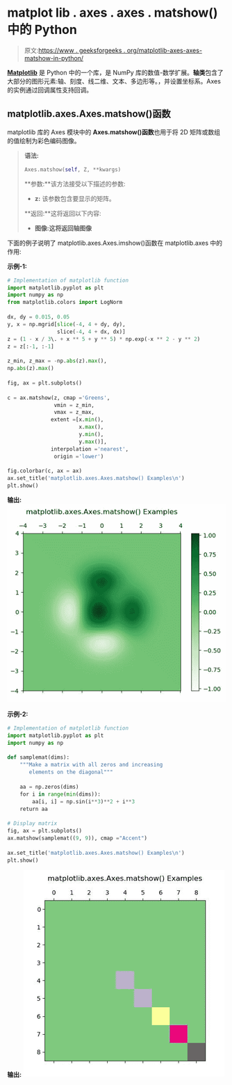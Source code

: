 # matplot lib . axes . axes . matshow()中的 Python

> 原文:[https://www . geeksforgeeks . org/matplotlib-axes-axes-matshow-in-python/](https://www.geeksforgeeks.org/matplotlib-axes-axes-matshow-in-python/)

**[Matplotlib](https://www.geeksforgeeks.org/python-introduction-matplotlib/)** 是 Python 中的一个库，是 NumPy 库的数值-数学扩展。**轴类**包含了大部分的图形元素:轴、刻度、线二维、文本、多边形等。，并设置坐标系。Axes 的实例通过回调属性支持回调。

## matplotlib.axes.Axes.matshow()函数

matplotlib 库的 Axes 模块中的 **Axes.matshow()函数**也用于将 2D 矩阵或数组的值绘制为彩色编码图像。

> **语法:**
> 
> ```py
> Axes.matshow(self, Z, **kwargs)
> ```
> 
> **参数:**该方法接受以下描述的参数:
> 
> *   **z:** 该参数包含要显示的矩阵。
> 
> **返回:**这将返回以下内容:
> 
> *   **图像:**这将返回**轴图像**

下面的例子说明了 matplotlib.axes.Axes.imshow()函数在 matplotlib.axes 中的作用:

**示例-1:**

```py
# Implementation of matplotlib function
import matplotlib.pyplot as plt
import numpy as np
from matplotlib.colors import LogNorm

dx, dy = 0.015, 0.05
y, x = np.mgrid[slice(-4, 4 + dy, dy),
                slice(-4, 4 + dx, dx)]
z = (1 - x / 3\. + x ** 5 + y ** 5) * np.exp(-x ** 2 - y ** 2)
z = z[:-1, :-1]

z_min, z_max = -np.abs(z).max(),
np.abs(z).max()

fig, ax = plt.subplots()

c = ax.matshow(z, cmap ='Greens',
               vmin = z_min,
               vmax = z_max,
              extent =[x.min(),
                       x.max(), 
                       y.min(),
                       y.max()],
              interpolation ='nearest',
               origin ='lower')

fig.colorbar(c, ax = ax)
ax.set_title('matplotlib.axes.Axes.matshow() Examples\n')
plt.show()
```

**输出:**
![](img/d1509218d3976c19e8e35eb3a073da56.png)

**示例-2:**

```py
# Implementation of matplotlib function
import matplotlib.pyplot as plt
import numpy as np

def samplemat(dims):
    """Make a matrix with all zeros and increasing 
       elements on the diagonal"""

    aa = np.zeros(dims)
    for i in range(min(dims)):
        aa[i, i] = np.sin(i**3)**2 + i**3
    return aa

# Display matrix  
fig, ax = plt.subplots()
ax.matshow(samplemat((9, 9)), cmap ="Accent")

ax.set_title('matplotlib.axes.Axes.matshow() Examples\n')
plt.show()
```

**输出:**
![](img/ec2c3cd1f12ff12426341031f4881173.png)